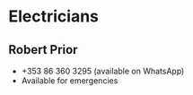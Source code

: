 # Electricians

## Robert Prior

- +353 86 360 3295 (available on WhatsApp)
- Available for emergencies